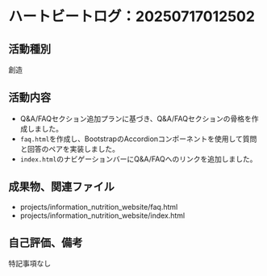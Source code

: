 # ハートビートログ：20250717012502

## 活動種別
創造

## 活動内容
- Q&A/FAQセクション追加プランに基づき、Q&A/FAQセクションの骨格を作成しました。
- `faq.html`を作成し、BootstrapのAccordionコンポーネントを使用して質問と回答のペアを実装しました。
- `index.html`のナビゲーションバーにQ&A/FAQへのリンクを追加しました。

## 成果物、関連ファイル
- projects/information_nutrition_website/faq.html
- projects/information_nutrition_website/index.html

## 自己評価、備考
特記事項なし

